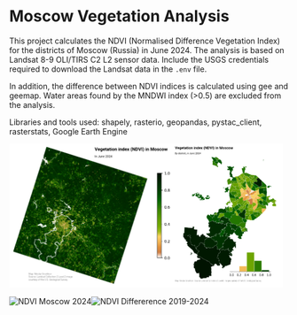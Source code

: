 # Moscow Vegetation Analysis

This project calculates the NDVI (Normalised Difference Vegetation Index) for the districts of Moscow (Russia) in June 2024. The analysis is based on Landsat 8-9 OLI/TIRS C2 L2 sensor data.
Include the USGS credentials required to download the Landsat data in the `.env` file.

In addition, the difference between NDVI indices is calculated using gee and geemap. Water areas found by the MNDWI index (>0.5) are excluded from the analysis.

Libraries and tools used: shapely, rasterio, geopandas, pystac_client, rasterstats, Google Earth Engine


<img src="img/ndvi_moscow.png" width=58.62% title="NDVI Moscow"><img src="img/ndvi_moscow_districts.png" width=39.35% title="NDVI Moscow Districs">

<img src="img/ndvi_2024_.png" width=49% title="NDVI Moscow 2024"><img src="img/ndvi_diff_2019_2024_.png" width=49% title="NDVI Differerence 2019-2024">
